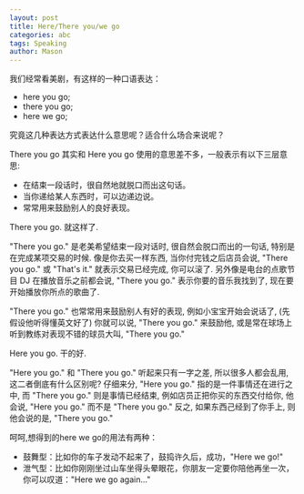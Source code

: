 ```yaml
---
layout: post
title: Here/There you/we go
categories: abc
tags: Speaking
author: Mason
---
```



我们经常看美剧，有这样的一种口语表达：

* here you go;
* there you go;
* here we go;

究竟这几种表达方式表达什么意思呢？适合什么场合来说呢？

There you go 其实和 Here you go 使用的意思差不多，一般表示有以下三层意思:

* 在结束一段话时，很自然地就脱口而出这句话。 
* 当你递给某人东西时，可以边递边说。 
* 常常用来鼓励别人的良好表现。 

There you go. 就这样了. 

"There you go." 是老美希望结束一段对话时, 很自然会脱口而出的一句话, 特别是在完成某项交易的时候. 像是你去买一样东西, 当你付完钱之后店员会说, "There you go." 或 "That's it." 就表示交易已经完成, 你可以滚了. 另外像是电台的点歌节目 DJ 在播放音乐之前都会说, "There you go." 表示你要的音乐我找到了, 现在要开始播放你所点的歌曲了. 

"There you go." 也常常用来鼓励别人有好的表现, 例如小宝宝开始会说话了, (先假设他听得懂英文好了) 你就可以说, "There you go." 来鼓励他, 或是常在球场上听到教练对表现不错的球员大叫, "There you go." 

Here you go. 干的好. 

"Here you go." 和 "There you go." 听起来只有一字之差, 所以很多人都会乱用, 这二者倒底有什么区别呢? 仔细来分, "Here you go." 指的是一件事情还在进行之中, 而 "There you go." 则是事情已经结束, 例如店员正把你买的东西交付给你, 他会说, "Here you go." 而不是 "There you go." 反之, 如果东西己经到了你手上, 则他会说的是, "There you go."


呵呵,想得到的here we go的用法有两种：

* 鼓舞型：比如你的车子发动不起来了，鼓捣许久后，成功，"Here we go!"
* 泄气型：比如你刚刚坐过山车坐得头晕眼花，你朋友一定要你陪他再坐一次，你可以叹道："Here we go again..."

